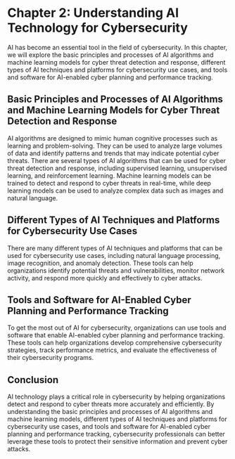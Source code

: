 Chapter 2: Understanding AI Technology for Cybersecurity
========================================================

AI has become an essential tool in the field of cybersecurity. In this chapter, we will explore the basic principles and processes of AI algorithms and machine learning models for cyber threat detection and response, different types of AI techniques and platforms for cybersecurity use cases, and tools and software for AI-enabled cyber planning and performance tracking.

Basic Principles and Processes of AI Algorithms and Machine Learning Models for Cyber Threat Detection and Response
-------------------------------------------------------------------------------------------------------------------

AI algorithms are designed to mimic human cognitive processes such as learning and problem-solving. They can be used to analyze large volumes of data and identify patterns and trends that may indicate potential cyber threats. There are several types of AI algorithms that can be used for cyber threat detection and response, including supervised learning, unsupervised learning, and reinforcement learning. Machine learning models can be trained to detect and respond to cyber threats in real-time, while deep learning models can be used to analyze complex data such as images and natural language.

Different Types of AI Techniques and Platforms for Cybersecurity Use Cases
--------------------------------------------------------------------------

There are many different types of AI techniques and platforms that can be used for cybersecurity use cases, including natural language processing, image recognition, and anomaly detection. These tools can help organizations identify potential threats and vulnerabilities, monitor network activity, and respond more quickly and effectively to cyber attacks.

Tools and Software for AI-Enabled Cyber Planning and Performance Tracking
-------------------------------------------------------------------------

To get the most out of AI for cybersecurity, organizations can use tools and software that enable AI-enabled cyber planning and performance tracking. These tools can help organizations develop comprehensive cybersecurity strategies, track performance metrics, and evaluate the effectiveness of their cybersecurity programs.

Conclusion
----------

AI technology plays a critical role in cybersecurity by helping organizations detect and respond to cyber threats more accurately and efficiently. By understanding the basic principles and processes of AI algorithms and machine learning models, different types of AI techniques and platforms for cybersecurity use cases, and tools and software for AI-enabled cyber planning and performance tracking, cybersecurity professionals can better leverage these tools to protect their sensitive information and prevent cyber attacks.
